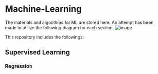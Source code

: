 # Machine-Learning
The materials and algorithms for ML are stored here.
An attempt has been made to utilize the following diagram for each section.
![image](https://github.com/user-attachments/assets/38a31ddc-d52a-4223-a9e1-a1ea845fde6a)

This repository includes the followings:
## Supervised Learning
### Regression
